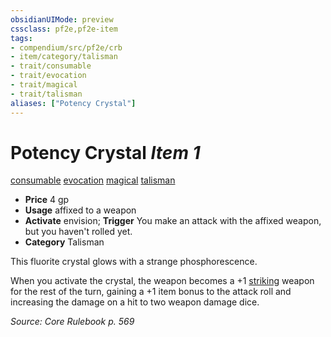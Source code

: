 ```yaml
---
obsidianUIMode: preview
cssclass: pf2e,pf2e-item
tags:
- compendium/src/pf2e/crb
- item/category/talisman
- trait/consumable
- trait/evocation
- trait/magical
- trait/talisman
aliases: ["Potency Crystal"]
---
```

# Potency Crystal *Item 1*  
[consumable](../../../Rules/traits/consumable.md)  [evocation](../../../Rules/traits/evocation.md)  [magical](../../../Rules/traits/magical.md)  [talisman](../../../Rules/traits/talisman.md)  

- **Price** 4 gp
- **Usage** affixed to a weapon
- **Activate** envision; **Trigger** You make an attack with the affixed weapon, but you haven't rolled yet.
- **Category** Talisman

This fluorite crystal glows with a strange phosphorescence.

When you activate the crystal, the weapon becomes a +1 [striking](striking.md) weapon for the rest of the turn, gaining a +1 item bonus to the attack roll and increasing the damage on a hit to two weapon damage dice.

*Source: Core Rulebook p. 569*